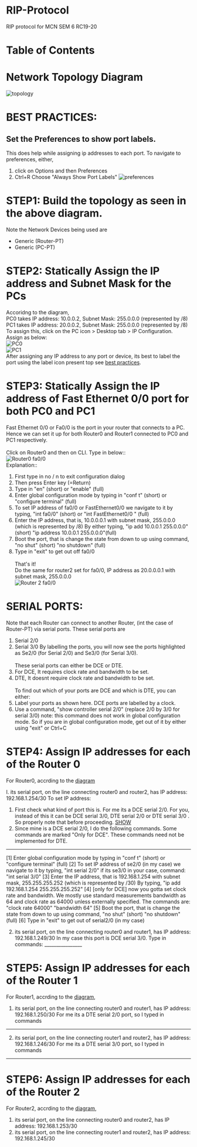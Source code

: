 # RIP-Protocol
RIP protocol for MCN SEM 6 RC19-20 

# Table of Contents

# Network Topology Diagram 
![topology](https://github.com/norac1243/RIP-Protocol/blob/main/PICTURES%20-%20RIP/1st%20network%20topo.JPG)
# BEST PRACTICES:
## Set the Preferences to show port labels. 
This does help while assigning ip addresses to each port.
To navigate to preferences, either,
1. click on Options and then Preferences
2. Ctrl+R
Choose "Always Show Port Labels"
![preferences](https://github.com/norac1243/RIP-Protocol/blob/main/PICTURES%20-%20RIP/2%20preferences.JPG)
##

# STEP1: Build the topology as seen in the above diagram.
Note the Network Devices being used are
- Generic (Router-PT)
- Generic (PC-PT)

# STEP2: Statically Assign the IP address and Subnet Mask for the PCs
Accoridng to the diagram,</br>
PC0 takes IP address: 10.0.0.2, Subnet Mask: 255.0.0.0 (represented by /8)</br>
PC1 takes IP address: 20.0.0.2, Subnet Mask: 255.0.0.0 (represented by /8)</br>
To assign this, click on the PC icon > Desktop tab > IP Configuration.</br>
Assign as below:</br>
![PC0](https://github.com/norac1243/RIP-Protocol/blob/main/PICTURES%20-%20RIP/3%20IP%20Configuration%20PC0.JPG)</br>
![PC1](https://github.com/norac1243/RIP-Protocol/blob/main/PICTURES%20-%20RIP/3%20IP%20Configuration%20PC1.JPG)</br>
After assigning any IP address to any port or device, its best to label the port using the label icon present top
see [best practices](#best-practices). 

# STEP3: Statically Assign the IP address of Fast Ethernet 0/0 port for both PC0 and PC1
Fast Ethernet 0/0 or Fa0/0 is the port in your router that connects to a PC.</br> 
Hence we can set it up for both Router0 and Router1 connected to PC0 and PC1 respectively.</br></br>
Click on Router0 and then on CLI. 
Type in below::</br>
![Router0 fa0/0](https://github.com/norac1243/RIP-Protocol/blob/main/PICTURES%20-%20RIP/3%20Router%200%20ip%20set%20fa00.JPG)</br>
Explanation::</br>
1. First type in no / n to exit configuration dialog</br>
2. Then press Enter key (=Return)
3. Type in "en" (short) or "enable" (full) 
4. Enter global configuration mode by typing in  "conf t" (short) or "configure terminal" (full) 
5. To set IP address of fa0/0 or FastEthernet0/0 we navigate to it by typing,
 "int fa0/0" (short) or "int FastEthernet0/0 " (full) 
6. Enter the IP address, that is, 10.0.0.0.1 with subnet mask, 255.0.0.0 (which is represented by /8)
By either typing,
"ip add 10.0.0.1 255.0.0.0"(short)
"ip address 10.0.0.1 255.0.0.0"(full)
7. Boot the port, that is change the state from down to up using command,
"no shut" (short)
"no shutdown" (full)
8. Type in "exit" to get out off fa0/0
</br></br>
That's it!</br>
Do the same for router2 set for fa0/0, IP address as 20.0.0.0.1 with subnet mask, 255.0.0.0 </br>
![Router 2 fa0/0](https://github.com/norac1243/RIP-Protocol/blob/main/PICTURES%20-%20RIP/3%20Router2%20ip%20set%20fa00.JPG)

# SERIAL PORTS:
Note that each Router can connect to another Router, (int the case of Router-PT) via serial ports.
These serial ports are 
1. Serial 2/0 
2. Serial 3/0
By labelling the ports, you will now see the ports highlighted as Se2/0 (for Serial 2/0) and Se3/0 (for Serial 3/0).</br></br>
These serial ports can either be DCE or DTE.
1. For DCE, It requires clock rate and bandwidth to be set.
2. DTE, It doesnt require clock rate and bandwidth to be set.</br></br>
To find out which of your ports are DCE and which is DTE, you can either:
1. Label your ports as shown here. DCE ports are labelled by a clock.
2. Use a command, "show controller serial 2/0" (replace 2/0 by 3/0 for serial 3/0)
note: this command does not work in global configuration mode. So if you are in global configuration mode, get out of it by either using "exit" or Ctrl+C

# STEP4: Assign IP addresses for each of the Router 0

For Router0, accrding to the [diagram](##network-topology-diagram) 

I. its serial port, on the line connecting router0 and router2, has IP address: 192.168.1.254/30
To set IP address:
1. First check what kind of port this is. For me its a DCE serial 2/0. For you, instead of this it can be DCE serial 3/0, DTE serial 2/0 or DTE serial 3/0 . So properly note that before proceeding.
[SHOW](https://github.com/norac1243/RIP-Protocol/blob/main/PICTURES%20-%20RIP/router%20show%20step%2044444.JPG)
2. Since mine is a DCE serial 2/0, I do the following commands. Some commands are marked "Only for DCE". These commands need not be implemented for DTE.
__________________
[1] Enter global configuration mode by typing in  "conf t" (short) or "configure terminal" (full) 
[2] To set IP address of se2/0 (in my case) we navigate to it by typing,
 "int serial 2/0" 
if its se3/0 in your case, command:  "int serial 3/0" 
[3] Enter the IP address, that is 192.168.1.254 with subnet mask, 255.255.255.252 (which is represented by /30)
By typing,
"ip add 192.168.1.254 255.255.255.252"
[4] [only for DCE] now you gotta set clock rate and bandwidth. We mostly use standard measurements bandwidth as 64 and clock rate as 64000 unless externally specified.
The commands are:
"clock rate 64000"
"bandwidth 64"
[5] Boot the port, that is change the state from down to up using command,
"no shut" (short)
"no shutdown" (full)
[6] Type in "exit" to get out of serial2/0 (in my case)

2. its serial port, on the line connecting router0 and router1, has IP address: 192.168.1.249/30
In my case this port is DCE serial 3/0.
Type in commands: ________________


# STEP5: Assign IP addresses for each of the Router 1
For Router1, accrding to the [diagram](##network-topology-diagram),
1. its serial port, on the line connecting router0 and router1, has IP address: 192.168.1.250/30
For me its a DTE serial 2/0 port, so I typed in commands
__________

2. its serial port, on the line connecting router1 and router2, has IP address: 192.168.1.246/30
For me its a DTE serial 3/0 port, so I typed in commands
__________

# STEP6: Assign IP addresses for each of the Router 2
For Router2, accrding to the [diagram](##network-topology-diagram),
1. its serial port, on the line connecting router0 and router2, has IP address: 192.168.1.253/30
2. its serial port, on the line connecting router1 and router2, has IP address: 192.168.1.245/30






